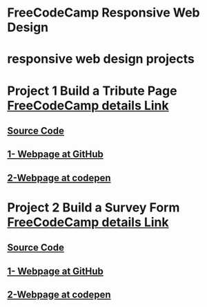 # FreeCodeCamp Responsive Web Design

# responsive web design projects
# Project 1 Build a Tribute Page [FreeCodeCamp details Link](https://www.freecodecamp.org/learn/responsive-web-design/responsive-web-design-projects/build-a-tribute-page)
## [Source Code](https://github.com/mohamedelfal/freecodecamp-Responsive-Web-Design/tree/main/1-Build-a-Tribute-Page)
## [1- Webpage at GitHub](https://mohamedelfal.github.io/freecodecamp-Responsive-Web-Design/1-Build-a-Tribute-Page/)
## [2-Webpage at codepen](https://codepen.io/mohamedantar/full/zYpbVzV)

# Project 2 Build a Survey Form [FreeCodeCamp details Link](https://www.freecodecamp.org/learn/responsive-web-design/responsive-web-design-projects/build-a-survey-form)
## [Source Code](https://github.com/mohamedelfal/freecodecamp-Responsive-Web-Design/tree/main/2-Build-a-Survey-Form/)
## [1- Webpage at GitHub](https://mohamedelfal.github.io/freecodecamp-Responsive-Web-Design/2-Build-a-Survey-Form/)
## [2-Webpage at codepen](https://codepen.io/mohamedantar/full/popYXXB)
